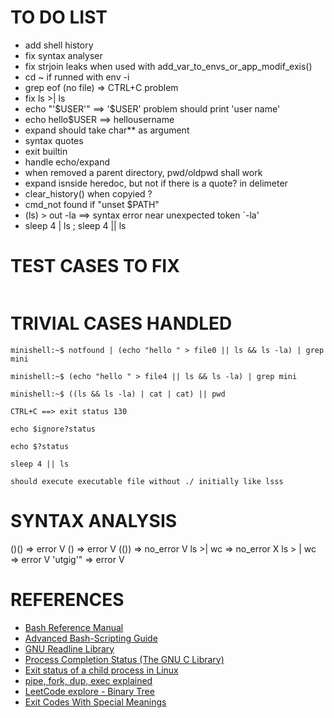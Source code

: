 # TO DO LIST #
* add shell history
* fix syntax analyser
* fix strjoin leaks when used with add_var_to_envs_or_app_modif_exis()
* cd ~ if runned with env -i
* grep eof (no file) => CTRL+C problem
* fix ls >| ls
* echo "'$USER'" ==> '$USER' problem should print 'user name'
* echo hello$USER ==> hellousername
* expand should take char** as argument
* syntax quotes
* exit builtin
* handle echo/expand
* when removed a parent directory, pwd/oldpwd shall work
* expand isnside heredoc, but not if there is a quote? in delimeter
* clear_history() when copyied ?
* cmd_not found if "unset $PATH"
* (ls) > out -la  ==> syntax error near unexpected token `-la'
* sleep 4 | ls ; sleep 4 || ls

# TEST CASES TO FIX #
```
```

# TRIVIAL CASES HANDLED ###
```
minishell:~$ notfound | (echo "hello " > file0 || ls && ls -la) | grep mini
 
minishell:~$ (echo "hello " > file4 || ls && ls -la) | grep mini

minishell:~$ ((ls && ls -la) | cat | cat) || pwd

CTRL+C ==> exit status 130

echo $ignore?status

echo $?status

sleep 4 || ls

should execute executable file without ./ initially like lsss
```

# SYNTAX ANALYSIS #
()()			=> error	V
()				=> error	V
(())			=> no_error	V
ls  >| wc 		=> no_error	X
ls > | wc		=> error	V
'utgig'"		=> error	V

# REFERENCES #
- [Bash Reference Manual](https://www.gnu.org/software/bash/manual/html_node/index.html)
- [Advanced Bash-Scripting Guide](https://linux.die.net/abs-guide/)
- [GNU Readline Library](https://tiswww.case.edu/php/chet/readline/readline.html)
- [Process Completion Status (The GNU C Library)](https://www.gnu.org/software/libc/manual/html_node/Process-Completion-Status.html)
- [Exit status of a child process in Linux](https://www.geeksforgeeks.org/exit-status-child-process-linux/)
- [pipe, fork, dup, exec explained](https://youtu.be/pO1wuN3hJZ4)
- [LeetCode explore - Binary Tree](https://leetcode.com/explore/learn/card/data-structure-tree/)
- [Exit Codes With Special Meanings](https://linux.die.net/abs-guide/exitcodes.html)    